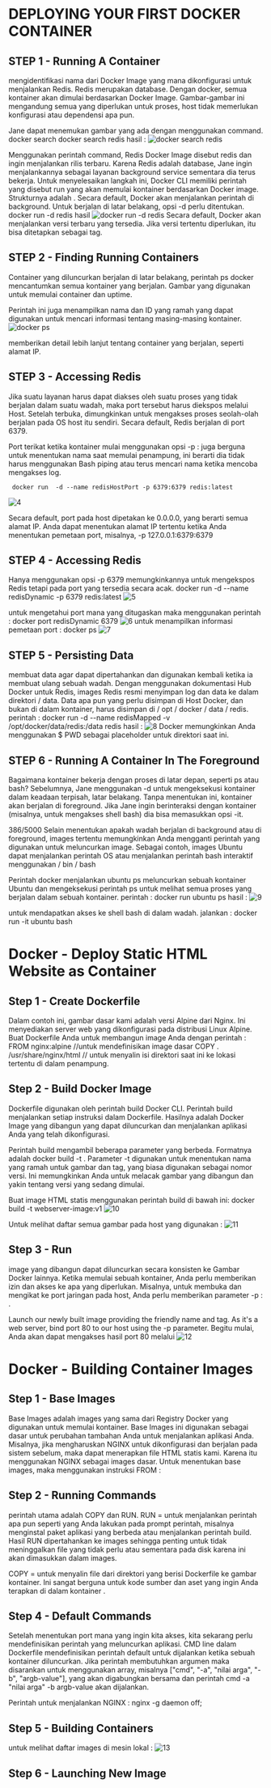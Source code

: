 # DEPLOYING YOUR FIRST DOCKER CONTAINER

## STEP 1 - Running A Container 
mengidentifikasi nama dari Docker Image yang mana dikonfigurasi untuk menjalankan Redis. Redis merupakan database. 
Dengan docker, semua kontainer akan dimulai berdasarkan Docker Image.
Gambar-gambar ini mengandung semua yang diperlukan untuk proses, host tidak memerlukan konfigurasi atau dependensi apa pun.

Jane dapat menemukan gambar yang ada dengan menggunakan command.
    docker search <name>
    docker search redis
    hasil :
![docker search redis](https://github.com/rullybabaa/tct/blob/master/images/1.%20docker%20search%20redis.png)

Menggunakan perintah command, Redis Docker Image disebut redis dan ingin menjalankan rilis terbaru. 
Karena Redis adalah database, Jane ingin menjalankannya sebagai layanan background service  sementara dia terus bekerja.
Untuk menyelesaikan langkah ini, Docker CLI memiliki perintah yang disebut run yang akan memulai kontainer berdasarkan  Docker image. 
Strukturnya adalah <options> <nama-gambar>.
Secara default, Docker akan menjalankan perintah di background. Untuk berjalan di latar belakang, opsi -d perlu ditentukan.
     docker run -d redis
	 hasil 
![docker run -d redis](https://github.com/rullybabaa/tct/blob/master/images/2.%20docker%20run%20-d%20redis.png)
Secara default, Docker akan menjalankan versi terbaru yang tersedia. Jika versi tertentu diperlukan, itu bisa ditetapkan sebagai tag.

## STEP 2 - Finding Running Containers
Container yang diluncurkan berjalan di latar belakang, perintah ps docker mencantumkan semua kontainer yang berjalan.
Gambar yang digunakan untuk memulai container dan uptime.

Perintah ini juga menampilkan nama dan ID yang ramah yang dapat digunakan untuk mencari informasi tentang masing-masing kontainer.
![docker ps](https://github.com/rullybabaa/tct/blob/master/images/3.%20docker%20ps.png)

memberikan detail lebih lanjut tentang container yang berjalan, seperti alamat IP.

## STEP 3 - Accessing Redis

Jika suatu layanan harus dapat diakses oleh suatu proses yang tidak berjalan dalam suatu wadah, maka port tersebut harus diekspos melalui Host.
Setelah terbuka, dimungkinkan untuk mengakses proses seolah-olah berjalan pada OS host itu sendiri. Secara default, Redis berjalan di port 6379.

Port terikat ketika kontainer mulai menggunakan opsi -p <host-port>: <container-port> juga berguna untuk menentukan nama saat memulai penampung, 
ini berarti dia tidak harus menggunakan Bash piping atau terus mencari nama ketika mencoba mengakses log.

     docker run  -d --name redisHostPort -p 6379:6379 redis:latest
![4](https://github.com/rullybabaa/tct/blob/master/images/4.png)

Secara default, port pada host dipetakan ke 0.0.0.0, yang berarti semua alamat IP. 
Anda dapat menentukan alamat IP tertentu ketika Anda menentukan pemetaan port, misalnya, -p 127.0.0.1:6379:6379

## STEP 4 - Accessing Redis
Hanya menggunakan opsi -p 6379 memungkinkannya untuk mengekspos Redis tetapi pada port yang tersedia secara acak.
docker run -d --name redisDynamic -p 6379 redis:latest
![5](https://github.com/rullybabaa/tct/blob/master/images/5.png)

untuk mengetahui port mana yang ditugaskan maka menggunakan perintah :
     docker port redisDynamic 6379
![6](https://github.com/rullybabaa/tct/blob/master/images/6.png)
 untuk menampilkan informasi pemetaan port :
 docker ps
![7](https://github.com/rullybabaa/tct/blob/master/images/7.png)

## STEP 5 - Persisting Data
membuat data agar dapat dipertahankan dan digunakan kembali ketika ia membuat ulang sebuah wadah.
Dengan menggunakan dokumentasi Hub Docker untuk Redis, images Redis resmi menyimpan log dan data ke dalam direktori / data.
Data apa pun yang perlu disimpan di Host Docker, dan bukan di dalam kontainer, harus disimpan di / opt / docker / data / redis.
perintah :
     docker run -d --name redisMapped -v /opt/docker/data/redis:/data redis
hasil :
![8](https://github.com/rullybabaa/tct/blob/master/images/8.png)
Docker memungkinkan Anda menggunakan $ PWD sebagai placeholder untuk direktori saat ini.

## STEP 6 - Running A Container In The Foreground
Bagaimana kontainer bekerja dengan proses di latar depan, seperti ps atau bash?
Sebelumnya, Jane menggunakan -d untuk mengeksekusi kontainer dalam keadaan terpisah, latar belakang.
Tanpa menentukan ini, kontainer akan berjalan di foreground. Jika Jane ingin berinteraksi dengan kontainer (misalnya, untuk mengakses shell bash) 
dia bisa memasukkan opsi -it.

386/5000
Selain menentukan apakah wadah berjalan di background atau di foreground, images tertentu memungkinkan Anda mengganti perintah
yang digunakan untuk meluncurkan image. Sebagai contoh, images Ubuntu dapat menjalankan perintah OS atau menjalankan perintah bash interaktif 
menggunakan / bin / bash

Perintah docker menjalankan ubuntu ps meluncurkan sebuah kontainer Ubuntu dan mengeksekusi perintah ps untuk melihat semua proses yang berjalan 
dalam sebuah kontainer.
 perintah  :
 docker run ubuntu ps
 hasil :
 ![9](https://github.com/rullybabaa/tct/blob/master/images/9.png)
 
 untuk mendapatkan akses ke shell bash di dalam wadah. jalankan :
 docker run -it ubuntu bash
 

# Docker - Deploy Static HTML Website as Container

## Step 1 - Create Dockerfile
Dalam contoh ini, gambar dasar kami adalah versi Alpine dari Nginx. Ini menyediakan server web yang dikonfigurasi pada distribusi Linux Alpine.
Buat Dockerfile Anda untuk membangun image Anda dengan perintah :
    FROM nginx:alpine
	//untuk mendefinisikan image dasar
    COPY . /usr/share/nginx/html
	// untuk menyalin isi direktori saat ini ke lokasi tertentu di dalam penampung.

## Step 2 - Build Docker Image
Dockerfile digunakan oleh perintah build Docker CLI. Perintah build menjalankan setiap instruksi dalam Dockerfile. 
Hasilnya adalah Docker Image yang dibangun yang dapat diluncurkan dan menjalankan aplikasi Anda yang telah dikonfigurasi.

Perintah build mengambil beberapa parameter yang berbeda. Formatnya adalah docker build -t <build-directory>. Parameter -t digunakan untuk menentukan nama 
yang ramah untuk gambar dan tag, yang biasa digunakan sebagai nomor versi. Ini memungkinkan Anda untuk melacak gambar yang dibangun dan yakin tentang versi 
yang sedang dimulai.

Buat image HTML statis  menggunakan perintah build di bawah ini:
     docker build -t webserver-image:v1 
	 ![10](https://github.com/rullybabaa/tct/blob/master/images/10.png)

Untuk melihat daftar semua gambar pada host yang digunakan :
     ![11](https://github.com/rullybabaa/tct/blob/master/images/11.png)
## Step 3 - Run
image yang dibangun dapat diluncurkan secara konsisten ke Gambar Docker lainnya. Ketika memulai sebuah kontainer, Anda perlu memberikan izin dan 
akses ke apa yang diperlukan.
Misalnya, untuk membuka dan mengikat ke port jaringan pada host, Anda perlu memberikan parameter -p <host-port>: <port-kontainer>.

Launch our newly built image providing the friendly name and tag. As it's a web server, bind port 80 to our host using the -p parameter.
Begitu mulai, Anda akan dapat mengakses hasil port 80 melalui
     ![12](https://github.com/rullybabaa/tct/blob/master/images/12.png)
	 
	 
# Docker - Building Container Images

## Step 1 - Base Images
Base Images adalah images yang sama dari Registry Docker yang digunakan untuk memulai kontainer.
Base Images ini digunakan sebagai dasar untuk perubahan tambahan Anda untuk menjalankan aplikasi Anda. 
Misalnya, jika mengharuskan NGINX untuk dikonfigurasi dan berjalan pada sistem sebelum, maka dapat menerapkan file HTML statis kami. 
Karena itu  menggunakan NGINX sebagai images dasar.
Untuk menentukan base images, maka menggunakan instruksi FROM <nama-gambar>: <tag>

## Step 2 - Running Commands
perintah utama adalah COPY dan RUN.
RUN <command> = untuk menjalankan perintah apa pun seperti yang Anda lakukan pada prompt perintah, 
misalnya menginstal paket aplikasi yang berbeda atau menjalankan perintah build. Hasil RUN dipertahankan ke images sehingga penting untuk tidak 
meninggalkan file yang tidak perlu atau sementara pada disk karena ini akan dimasukkan dalam images.

COPY <src> <dest> = untuk menyalin file dari direktori yang berisi Dockerfile ke gambar kontainer. 
Ini sangat berguna untuk kode sumber dan aset yang ingin Anda terapkan di dalam kontainer .

## Step 4 - Default Commands
Setelah menentukan port mana yang ingin kita akses, kita sekarang perlu mendefinisikan perintah yang meluncurkan aplikasi.
 CMD line  dalam Dockerfile mendefinisikan perintah default untuk dijalankan ketika sebuah kontainer diluncurkan. 
 Jika perintah membutuhkan argumen maka disarankan untuk menggunakan array, misalnya 
 ["cmd", "-a", "nilai arga", "-b", "argb-value"], yang akan digabungkan bersama dan perintah cmd -a "nilai arga" -b argb-value akan dijalankan.
 
 Perintah untuk menjalankan NGINX  :
 nginx -g daemon off;
 
## Step 5 - Building Containers
 untuk melihat daftar images di mesin lokal :
  ![13](https://github.com/rullybabaa/tct/blob/master/images/13.png)
 
## Step 6 - Launching New Image

 
